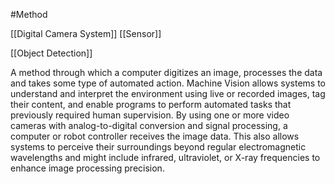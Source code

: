 #Method 

[[Digital Camera System]]
[[Sensor]]

[[Object Detection]]


A method through which a computer digitizes an image, processes the data and takes some type of automated action. Machine Vision allows systems to understand and interpret the environment using live or recorded images, tag their content, and enable programs to perform automated tasks that previously required human supervision. By using one or more video cameras with analog-to-digital conversion and signal processing, a computer or robot controller receives the image data. This also allows systems to perceive their surroundings beyond regular electromagnetic wavelengths and might include infrared, ultraviolet, or X-ray frequencies to enhance image processing precision.
